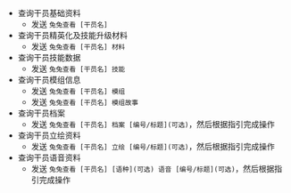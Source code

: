 - 查询干员基础资料
    - 发送 `兔兔查看 [干员名]`
- 查询干员精英化及技能升级材料
    - 发送 `兔兔查看 [干员名] 材料`
- 查询干员技能数据
    - 发送 `兔兔查看 [干员名] 技能`
- 查询干员模组信息
    - 发送 `兔兔查看 [干员名] 模组`
    - 发送 `兔兔查看 [干员名] 模组故事`
- 查询干员档案
    - 发送 `兔兔查看 [干员名] 档案 [编号/标题](可选)`，然后根据指引完成操作
- 查询干员立绘资料
    - 发送 `兔兔查看 [干员名] 立绘 [编号/标题](可选)`，然后根据指引完成操作
- 查询干员语音资料
    - 发送 `兔兔查看 [干员名] [语种](可选) 语音 [编号/标题](可选)`，然后根据指引完成操作
